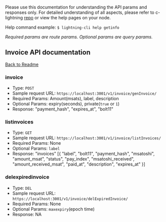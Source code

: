 Please use this documentation for understanding the API params and responses only.
For detailed understanding of all aspects, please refer to c-lightning [repo](https://github.com/ElementsProject/lightning) or view the help pages on your node.

Help command example: `$ lightning-cli help getinfo`

*Required params are route params. Optional params are query params.*

## Invoice API documentation
[Back to Readme](../README.md)

### invoice
- Type: `POST`
- Sample request URL: `https://localhost:3001/v1/invoice/genInvoice/`
- Required Params: Amount(msats), label, description
- Optional Params: expiry(seconds), private(`true` or `1`)
- Response:
"payment_hash", "expires_at", "bolt11"

### listinvoices
- Type: `GET`
- Sample request URL: `https://localhost:3001/v1/invoice/listInvoices/`
- Required Params: None
- Optional Params: `label`
- Response:
"invoices" [{ "label", "bolt11", "payment_hash", "msatoshi", "amount_msat", "status", "pay_index", "msatoshi_received", "amount_received_msat", "paid_at", "description", "expires_at" }]

### delexpiredinvoice
- Type: `DEL`
- Sample request URL: `https://localhost:3001/v1/invoice/delExpiredInvoice/`
- Required Params: None
- Optional Params: `maxexpiry`(epoch time)
- Response: NA